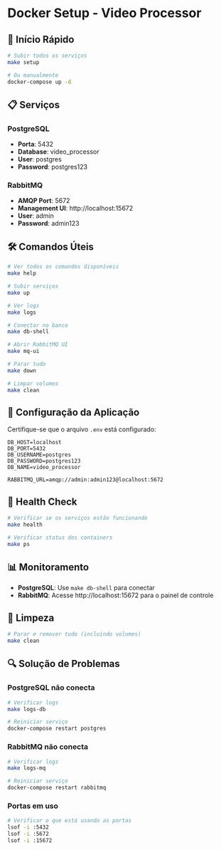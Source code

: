 # Docker Setup - Video Processor

## 🚀 Início Rápido

```bash
# Subir todos os serviços
make setup

# Ou manualmente
docker-compose up -d
```

## 📋 Serviços

### PostgreSQL
- **Porta**: 5432
- **Database**: video_processor
- **User**: postgres
- **Password**: postgres123

### RabbitMQ
- **AMQP Port**: 5672
- **Management UI**: http://localhost:15672
- **User**: admin
- **Password**: admin123

## 🛠️ Comandos Úteis

```bash
# Ver todos os comandos disponíveis
make help

# Subir serviços
make up

# Ver logs
make logs

# Conectar no banco
make db-shell

# Abrir RabbitMQ UI
make mq-ui

# Parar tudo
make down

# Limpar volumes
make clean
```

## 🔧 Configuração da Aplicação

Certifique-se que o arquivo `.env` está configurado:

```env
DB_HOST=localhost
DB_PORT=5432
DB_USERNAME=postgres
DB_PASSWORD=postgres123
DB_NAME=video_processor

RABBITMQ_URL=amqp://admin:admin123@localhost:5672
```

## 🏥 Health Check

```bash
# Verificar se os serviços estão funcionando
make health

# Verificar status dos containers
make ps
```

## 📊 Monitoramento

- **PostgreSQL**: Use `make db-shell` para conectar
- **RabbitMQ**: Acesse http://localhost:15672 para o painel de controle

## 🧹 Limpeza

```bash
# Parar e remover tudo (incluindo volumes)
make clean
```

## 🔍 Solução de Problemas

### PostgreSQL não conecta
```bash
# Verificar logs
make logs-db

# Reiniciar serviço
docker-compose restart postgres
```

### RabbitMQ não conecta
```bash
# Verificar logs
make logs-mq

# Reiniciar serviço
docker-compose restart rabbitmq
```

### Portas em uso
```bash
# Verificar o que está usando as portas
lsof -i :5432
lsof -i :5672
lsof -i :15672
```